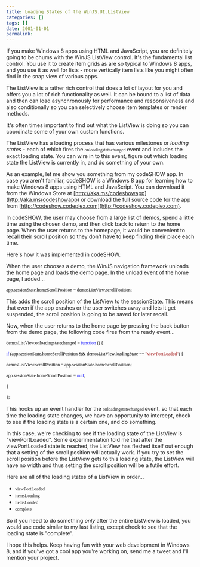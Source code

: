 ```yaml
---
title: Loading States of the WinJS.UI.ListView
categories: []
tags: []
date: 2001-01-01
permalink: 
---
```


If you make Windows 8 apps using HTML and JavaScript, you are definitely going to be chums with the WinJS ListView control. It's the fundamental list control. You use it to create item grids as are so typical to Windows 8 apps, and you use it as well for lists - more vertically item lists like you might often find in the snap view of various apps.

The ListView is a rather rich control that does a lot of layout for you and offers you a lot of rich functionality as well. It can be bound to a list of data and then can load asynchronously for performance and responsiveness and also conditionally so you can selectively choose item templates or render methods.

It's often times important to find out what the ListView is doing so you can coordinate some of your own custom functions.

The ListView has a loading process that has various milestones or _loading states_ - each of which fires the <span style="font-size: 9pt;"><span style="font-family: Consolas;">onloadingstatechanged</span> </span>event and includes the exact loading state. You can wire in to this event, figure out which loading state the ListView is currently in, and do something of your own.

As an example, let me show you something from my codeSHOW app. In case you aren't familiar, codeSHOW is a Windows 8 app for learning how to make Windows 8 apps using HTML and JavaScript. You can download it from the Windows Store at [http://aka.ms/codeshowapp](http://aka.ms/codeshowapp) or download the full source code for the app from [http://codeshow.codeplex.com](http://codeshow.codeplex.com).

In codeSHOW, the user may choose from a large list of demos, spend a little time using the chosen demo, and then click back to return to the home page. When the user returns to the homepage, it would be convenient to recall their scroll position so they don't have to keep finding their place each time.

Here's how it was implemented in codeSHOW.

When the user chooses a demo, the WinJS navigation framework unloads the home page and loads the demo page. In the unload event of the home page, I added...

<span style="color: black; font-family: Consolas; font-size: 9pt;">app.sessionState.homeScrollPosition = demosListView.scrollPosition; </span>

This adds the scroll position of the ListView to the sessionState. This means that even if the app crashes or the user switches away and lets it get suspended, the scroll position is going to be saved for later recall.

Now, when the user returns to the home page by pressing the back button from the demo page, the following code fires from the ready event...

<span style="color: black; font-family: Consolas; font-size: 9pt;">demosListView.onloadingstatechanged = <span style="color: blue;">function<span style="color: black;"> () {</span></span></span>

<span style="color: black; font-family: Consolas; font-size: 9pt;">    <span style="color: blue;">if<span style="color: black;"> (app.sessionState.homeScrollPosition </span></span></span><span style="color: black; font-family: Consolas; font-size: 9pt;">&amp;&amp; demosListView.loadingState == <span style="color: rgb(163, 21, 21);">"viewPortLoaded"<span style="color: black;">) {</span></span></span>

<span style="color: black; font-family: Consolas; font-size: 9pt;">        demosListView.scrollPosition = app.sessionState.homeScrollPosition;</span>

<span style="color: black; font-family: Consolas; font-size: 9pt;">        app.sessionState.homeScrollPosition = <span style="color: blue;">null<span style="color: black;">;</span></span></span>

<span style="color: black; font-family: Consolas; font-size: 9pt;">    }</span>

<span style="color: black; font-family: Consolas; font-size: 9pt;">}; </span>

This hooks up an event handler for the <span style="font-family: Consolas; font-size: 9pt;">onloadingstatechanged </span>event, so that each time the loading state changes, we have an opportunity to intercept, check to see if the loading state is a certain one, and do something.

In this case, we're checking to see if the loading state of the ListView is "viewPortLoaded". Some experimentation told me that after the viewPortLoaded state is reached, the ListView has fleshed itself out enough that a setting of the scroll position will actually work. If you try to set the scroll position before the ListView gets to this loading state, the ListView will have no width and thus setting the scroll position will be a futile effort.

Here are all of the loading states of a ListView in order...

*   <span style="font-family: Consolas; font-size: 9pt;">viewPortLoaded </span>
*   <span style="font-family: Consolas; font-size: 9pt;">itemsLoading </span>
*   <span style="font-family: Consolas; font-size: 9pt;">itemsLoaded </span>
*   <span style="font-family: Consolas; font-size: 9pt;">complete </span>

So if you need to do something _only_ after the entire ListView is loaded, you would use code similar to my last listing, except check to see that the loading state is "complete".

I hope this helps. Keep having fun with your web development in Windows 8, and if you've got a cool app you're working on, send me a tweet and I'll mention your project.